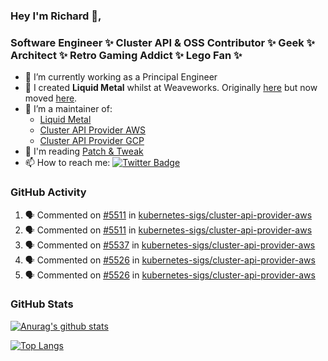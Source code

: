 ### Hey I'm Richard 👋, 

<h3 align="left">Software Engineer ✨ Cluster API & OSS Contributor ✨ Geek ✨ Architect ✨ Retro Gaming Addict ✨ Lego Fan ✨</h3>

- 🔭 I’m currently working as a Principal Engineer
- 📯 I created **Liquid Metal** whilst at Weaveworks. Originally [here](https://github.com/weaveworks-liquidmetal) but now moved [here](https://github.com/liquidmetal-dev).
- 👯 I’m a maintainer of:
  -  [Liquid Metal](https://github.com/liquidmetal-dev)
  -  [Cluster API Provider AWS](https://github.com/kubernetes-sigs/cluster-api-provider-aws)
  -  [Cluster API Provider GCP](https://github.com/kubernetes-sigs/cluster-api-provider-gcp)
- 💬 I'm reading [Patch & Tweak](https://bjooks.com/products/patch-tweak-exploring-modular-synthesis)
- 📫 How to reach me: [![Twitter Badge](https://img.shields.io/badge/-@fruit_case-00acee?style=flat&logo=Twitter&logoColor=white)](https://twitter.com/intent/follow?screen_name=fruit_case "Follow on Twitter")

### GitHub Activity 

<!--START_SECTION:activity-->
1. 🗣 Commented on [#5511](https://github.com/kubernetes-sigs/cluster-api-provider-aws/pull/5511#issuecomment-2955869913) in [kubernetes-sigs/cluster-api-provider-aws](https://github.com/kubernetes-sigs/cluster-api-provider-aws)
2. 🗣 Commented on [#5511](https://github.com/kubernetes-sigs/cluster-api-provider-aws/pull/5511#issuecomment-2955868722) in [kubernetes-sigs/cluster-api-provider-aws](https://github.com/kubernetes-sigs/cluster-api-provider-aws)
3. 🗣 Commented on [#5537](https://github.com/kubernetes-sigs/cluster-api-provider-aws/pull/5537#issuecomment-2955619819) in [kubernetes-sigs/cluster-api-provider-aws](https://github.com/kubernetes-sigs/cluster-api-provider-aws)
4. 🗣 Commented on [#5526](https://github.com/kubernetes-sigs/cluster-api-provider-aws/pull/5526#issuecomment-2955598189) in [kubernetes-sigs/cluster-api-provider-aws](https://github.com/kubernetes-sigs/cluster-api-provider-aws)
5. 🗣 Commented on [#5526](https://github.com/kubernetes-sigs/cluster-api-provider-aws/pull/5526#issuecomment-2955565780) in [kubernetes-sigs/cluster-api-provider-aws](https://github.com/kubernetes-sigs/cluster-api-provider-aws)
<!--END_SECTION:activity-->

### GitHub Stats

[![Anurag's github stats](https://github-readme-stats.vercel.app/api?username=richardcase&count_private=true&show_icons=true)](https://github.com/anuraghazra/github-readme-stats)

[![Top Langs](https://github-readme-stats.vercel.app/api/top-langs/?username=richardcase&hide=html&layout=compact)](https://github.com/anuraghazra/github-readme-stats)
